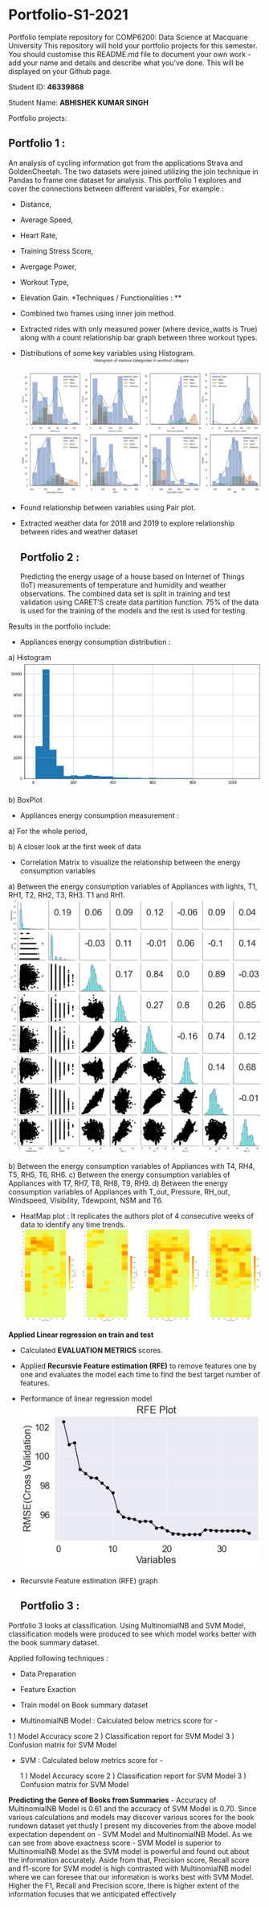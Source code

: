 # Portfolio-S1-2021
Portfolio template repository for COMP6200: Data Science at Macquarie University
This repository will hold your portfolio projects for this semester. You should customise this README.md file to document your own work - add your name and details and describe what you've done. This will be displayed on your Github page.

Student ID: **46339868**

Student Name: **ABHISHEK KUMAR SINGH**

Portfolio projects:

  ## Portfolio 1 : 
  
An analysis of cycling information got from the applications Strava and GoldenCheetah. The two datasets were joined utilizing the join technique in Pandas to frame one dataset for analysis. This portfolio 1 explores and cover the connections between different variables, 
For example :
* Distance, 
* Average Speed, 
* Heart Rate, 
* Training Stress Score, 
* Avergage Power, 
* Workout Type,
* Elevation Gain.
*Techniques / Functionalities : **

* Combined two frames using inner join method. 
 
* Extracted rides with only measured power (where device_watts is True) along with a count relationship bar graph between three workout types.
 
* Distributions of some key variables using Histogram.
![Histogram of various categories in workout category](/data/Histogram_Port1.png)

* Found relationship between variables using Pair plot.

* Extracted weather data for 2018 and 2019 to explore relationship between rides and weather dataset


  
  ## Portfolio 2 :
  
  Predicting the energy usage of a house based on Internet of Things (IoT) measurements of temperature and humidity and weather observations.
The combined data set is split in training and test validation using CARET’S create data partition function. 75% of the data is used for the training of the models and the rest is used for testing.

Results in the portfolio include:

* Appliances energy consumption distribution :

 a) Histogram
 ![Histogram](/data/Histogram.png)
 
 b) BoxPlot

* Appliances energy consumption measurement :

 a) For the whole period,

 b) A closer look at the first week of data

* Correlation Matrix to visualize the relationship between the energy consumption variables

 a) Between the energy consumption variables of Appliances with lights, T1, RH1, T2, RH2, T3, RH3. T1 and RH1.
 ![Pair Plot](/data/PairPlot_1.png)
 
 b) Between the energy consumption variables of Appliances with T4, RH4, T5, RH5, T6, RH6.
 c) Between the energy consumption variables of Appliances with T7, RH7, T8, RH8, T9, RH9.
 d) Between the energy consumption variables of Appliances with T_out, Pressure, RH_out, Windspeed, Visibility, Tdewpoint, NSM and T6.

* HeatMap plot : It replicates the authors plot of 4 consecutive weeks of data to identify any time trends. 
  ![Heat Map](/data/HeatMap.png)

**Applied Linear regression on train and test**
* Calculated **EVALUATION METRICS** scores.
 
 * Applied **Recursvie Feature estimation (RFE)** to remove features one by one and evaluates the model each time to find the best target      number of features.
 
 * Performance of linear regression model
  ![Recursvie Feature estimation (RFE) Plot](/data/RFE_plot.png)
* Recursvie Feature estimation (RFE) graph
 
  
 
  ## Portfolio 3 :

Portfolio 3 looks at classification. Using MultinomialNB and SVM Model, classification models were produced to see which model works better with the book summary dataset.
 
 Applied following techniques : 
 
 * Data Preparation
 
 * Feature Exaction
 
 * Train model on Book summary dataset
 
 * MultinomialNB Model : Calculated below metrics score for -
 
  1 ) Model Accuracy score
  2 ) Classification report for SVM Model
  3 ) Confusion matrix for SVM Model
  
* SVM  : Calculated below metrics score for -

  1 ) Model Accuracy score
  2 ) Classification report for SVM Model
  3 ) Confusion matrix for SVM Model

  
**Predicting the Genre of Books from Summaries** - Accuracy of MultinomialNB Model is 0.61 and the accuracy of SVM Model is 0.70. Since various calculations and models may discover various scores for the book rundown dataset yet thusly I present my discoveries from the above model expectation dependent on - SVM Model and MultinomialNB Model. As we can see from above exactness score - SVM Model is superior to MultinomialNB Model as the SVM model is powerful and found out about the information accurately. Aside from that, Precision score, Recall score and f1-score for SVM model is high contrasted with MultinomialNB model where we can foresee that our information is works best with SVM Model. Higher the F1, Recall and Precision score, there is higher extent of the information focuses that we anticipated effectively
